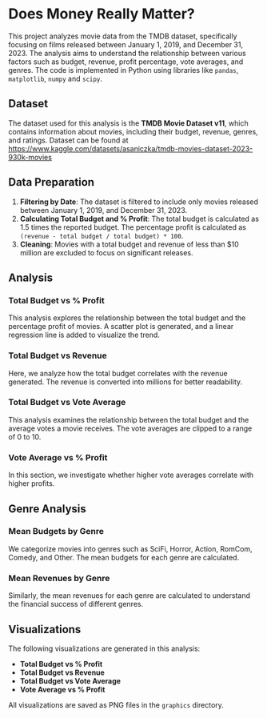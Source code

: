 # Does Money Really Matter? 

This project analyzes movie data from the TMDB dataset, specifically focusing on films released between January 1, 2019, and December 31, 2023. The analysis aims to understand the relationship between various factors such as budget, revenue, profit percentage, vote averages, and genres. The code is implemented in Python using libraries like `pandas`, `matplotlib`, `numpy` and `scipy`.

## Dataset

The dataset used for this analysis is the **TMDB Movie Dataset v11**, which contains information about movies, including their budget, revenue, genres, and ratings. Dataset can be found at https://www.kaggle.com/datasets/asaniczka/tmdb-movies-dataset-2023-930k-movies


## Data Preparation

1. **Filtering by Date**: The dataset is filtered to include only movies released between January 1, 2019, and December 31, 2023.
2. **Calculating Total Budget and % Profit**: The total budget is calculated as 1.5 times the reported budget. The percentage profit is calculated as `(revenue - total budget / total budget) * 100`.
3. **Cleaning**: Movies with a total budget and revenue of less than $10 million are excluded to focus on significant releases.

## Analysis

### Total Budget vs % Profit

This analysis explores the relationship between the total budget and the percentage profit of movies. A scatter plot is generated, and a linear regression line is added to visualize the trend.

### Total Budget vs Revenue

Here, we analyze how the total budget correlates with the revenue generated. The revenue is converted into millions for better readability.

### Total Budget vs Vote Average

This analysis examines the relationship between the total budget and the average votes a movie receives. The vote averages are clipped to a range of 0 to 10.

### Vote Average vs % Profit

In this section, we investigate whether higher vote averages correlate with higher profits.

## Genre Analysis

### Mean Budgets by Genre

We categorize movies into genres such as SciFi, Horror, Action, RomCom, Comedy, and Other. The mean budgets for each genre are calculated.

### Mean Revenues by Genre

Similarly, the mean revenues for each genre are calculated to understand the financial success of different genres.

## Visualizations

The following visualizations are generated in this analysis:

- **Total Budget vs % Profit**
- **Total Budget vs Revenue**
- **Total Budget vs Vote Average**
- **Vote Average vs % Profit**

All visualizations are saved as PNG files in the `graphics` directory.

